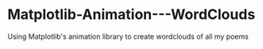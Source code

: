 # Matplotlib-Animation---WordClouds
Using Matplotlib's animation library to create wordclouds of all my poems

